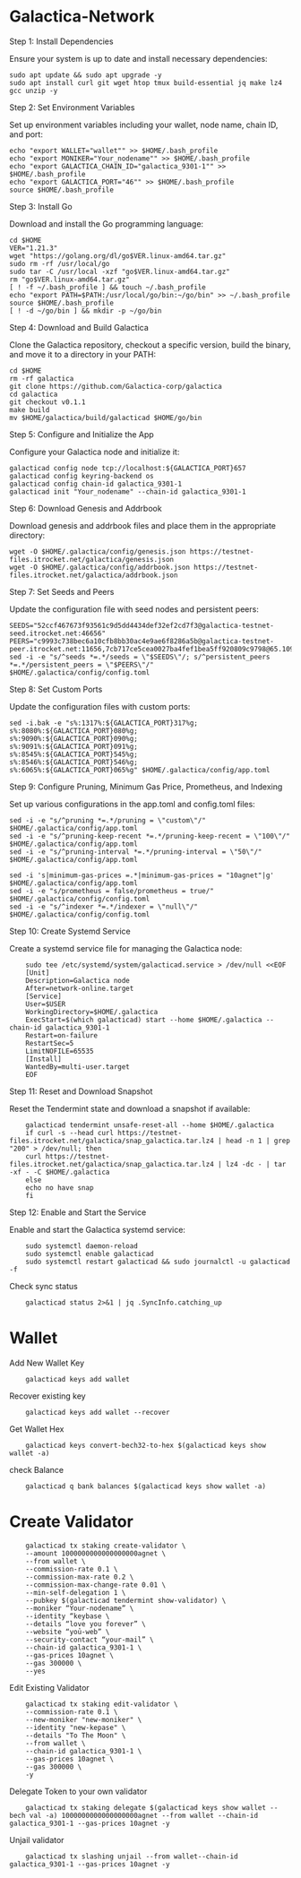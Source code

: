 # Galactica-Network

Step 1: Install Dependencies

Ensure your system is up to date and install necessary dependencies:

    sudo apt update && sudo apt upgrade -y
    sudo apt install curl git wget htop tmux build-essential jq make lz4 gcc unzip -y

Step 2: Set Environment Variables

Set up environment variables including your wallet, node name, chain ID, and port:

    echo "export WALLET="wallet"" >> $HOME/.bash_profile
    echo "export MONIKER="Your_nodename"" >> $HOME/.bash_profile
    echo "export GALACTICA_CHAIN_ID="galactica_9301-1"" >> $HOME/.bash_profile
    echo "export GALACTICA_PORT="46"" >> $HOME/.bash_profile
    source $HOME/.bash_profile

Step 3: Install Go

Download and install the Go programming language:

    cd $HOME
    VER="1.21.3"
    wget "https://golang.org/dl/go$VER.linux-amd64.tar.gz"
    sudo rm -rf /usr/local/go
    sudo tar -C /usr/local -xzf "go$VER.linux-amd64.tar.gz"
    rm "go$VER.linux-amd64.tar.gz"
    [ ! -f ~/.bash_profile ] && touch ~/.bash_profile
    echo "export PATH=$PATH:/usr/local/go/bin:~/go/bin" >> ~/.bash_profile
    source $HOME/.bash_profile
    [ ! -d ~/go/bin ] && mkdir -p ~/go/bin

Step 4: Download and Build Galactica

Clone the Galactica repository, checkout a specific version, build the binary, and move it to a directory in your PATH:

    cd $HOME
    rm -rf galactica
    git clone https://github.com/Galactica-corp/galactica
    cd galactica
    git checkout v0.1.1
    make build
    mv $HOME/galactica/build/galacticad $HOME/go/bin

Step 5: Configure and Initialize the App

Configure your Galactica node and initialize it:

    galacticad config node tcp://localhost:${GALACTICA_PORT}657
    galacticad config keyring-backend os
    galacticad config chain-id galactica_9301-1
    galacticad init "Your_nodename" --chain-id galactica_9301-1

Step 6: Download Genesis and Addrbook

Download genesis and addrbook files and place them in the appropriate directory:

    wget -O $HOME/.galactica/config/genesis.json https://testnet-files.itrocket.net/galactica/genesis.json
    wget -O $HOME/.galactica/config/addrbook.json https://testnet-files.itrocket.net/galactica/addrbook.json

Step 7: Set Seeds and Peers

Update the configuration file with seed nodes and persistent peers:

    SEEDS="52ccf467673f93561c9d5dd4434def32ef2cd7f3@galactica-testnet-seed.itrocket.net:46656"
    PEERS="c9993c738bec6a10cfb8bb30ac4e9ae6f8286a5b@galactica-testnet-peer.itrocket.net:11656,7cb717ce5cea0027ba4fef1bea5ff920809c9798@65.109.78.242:31380,017de01271dc2e5cda990860f27059cf3bf0149c@65.109.53.24:29656,4774752c35fd5fa4e0214ebda35054571756d756@65.109.92.240:34106,e926f2e20568e61646558a2b8fd4a4e46d77903f@141.95.110.124:26656,92ce8630d19e92f209058a35236cbd485b39c5b2@144.76.97.251:26756,875873e6bbd27b3e28ea6ef3ac5cabb406f0f554@51.159.16.102:24309,e1aec58daa2fb7167afadbf96924d7da153d67ea@5.189.184.209:26656,a028446e34e3c5bd198a60bf6e799a05e8db16a1@116.202.162.188:14656,028d8c875660f0e3fb1d893acd0b2220c619625f@157.90.158.222:26656,fe758700e25b59b6ba6e2784badcb6024ba1b760@168.119.241.1:26656"
    sed -i -e "s/^seeds *=.*/seeds = \"$SEEDS\"/; s/^persistent_peers *=.*/persistent_peers = \"$PEERS\"/" $HOME/.galactica/config/config.toml

Step 8: Set Custom Ports

Update the configuration files with custom ports:

    sed -i.bak -e "s%:1317%:${GALACTICA_PORT}317%g;
    s%:8080%:${GALACTICA_PORT}080%g;
    s%:9090%:${GALACTICA_PORT}090%g;
    s%:9091%:${GALACTICA_PORT}091%g;
    s%:8545%:${GALACTICA_PORT}545%g;
    s%:8546%:${GALACTICA_PORT}546%g;
    s%:6065%:${GALACTICA_PORT}065%g" $HOME/.galactica/config/app.toml

Step 9: Configure Pruning, Minimum Gas Price, Prometheus, and Indexing

Set up various configurations in the app.toml and config.toml files:

    sed -i -e "s/^pruning *=.*/pruning = \"custom\"/" $HOME/.galactica/config/app.toml
    sed -i -e "s/^pruning-keep-recent *=.*/pruning-keep-recent = \"100\"/" $HOME/.galactica/config/app.toml
    sed -i -e "s/^pruning-interval *=.*/pruning-interval = \"50\"/" $HOME/.galactica/config/app.toml

    sed -i 's|minimum-gas-prices =.*|minimum-gas-prices = "10agnet"|g' $HOME/.galactica/config/app.toml
    sed -i -e "s/prometheus = false/prometheus = true/" $HOME/.galactica/config/config.toml
    sed -i -e "s/^indexer *=.*/indexer = \"null\"/" $HOME/.galactica/config/config.toml

Step 10: Create Systemd Service

Create a systemd service file for managing the Galactica node:

        sudo tee /etc/systemd/system/galacticad.service > /dev/null <<EOF
        [Unit]
        Description=Galactica node
        After=network-online.target
        [Service]
        User=$USER
        WorkingDirectory=$HOME/.galactica
        ExecStart=$(which galacticad) start --home $HOME/.galactica --chain-id galactica_9301-1
        Restart=on-failure
        RestartSec=5
        LimitNOFILE=65535
        [Install]
        WantedBy=multi-user.target
        EOF

Step 11: Reset and Download Snapshot

Reset the Tendermint state and download a snapshot if available:

        galacticad tendermint unsafe-reset-all --home $HOME/.galactica
        if curl -s --head curl https://testnet-files.itrocket.net/galactica/snap_galactica.tar.lz4 | head -n 1 | grep "200" > /dev/null; then
        curl https://testnet-files.itrocket.net/galactica/snap_galactica.tar.lz4 | lz4 -dc - | tar -xf - -C $HOME/.galactica
        else
        echo no have snap
        fi

Step 12: Enable and Start the Service

Enable and start the Galactica systemd service:

        sudo systemctl daemon-reload
        sudo systemctl enable galacticad
        sudo systemctl restart galacticad && sudo journalctl -u galacticad -f

Check sync status

        galacticad status 2>&1 | jq .SyncInfo.catching_up

# Wallet

Add New Wallet Key

        galacticad keys add wallet

Recover existing key

        galacticad keys add wallet --recover

Get Wallet Hex

        galacticad keys convert-bech32-to-hex $(galacticad keys show wallet -a)

check Balance

        galacticad q bank balances $(galacticad keys show wallet -a)

# Create Validator

        galacticad tx staking create-validator \
        --amount 1000000000000000000agnet \
        --from wallet \
        --commission-rate 0.1 \
        --commission-max-rate 0.2 \
        --commission-max-change-rate 0.01 \
        --min-self-delegation 1 \
        --pubkey $(galacticad tendermint show-validator) \
        --moniker “Your-nodename” \
        --identity “keybase \
        --details “love you forever” \
        --website “yoủ-web” \
        --security-contact “your-mail” \
        --chain-id galactica_9301-1 \
        --gas-prices 10agnet \
        --gas 300000 \
        --yes

Edit Existing Validator

        galacticad tx staking edit-validator \
        --commission-rate 0.1 \
        --new-moniker "new-moniker" \
        --identity "new-kepase" \
        --details "To The Moon" \
        --from wallet \
        --chain-id galactica_9301-1 \
        --gas-prices 10agnet \
        --gas 300000 \
        -y        

Delegate Token to your own validator

        galacticad tx staking delegate $(galacticad keys show wallet --bech val -a) 1000000000000000000agnet --from wallet --chain-id galactica_9301-1 --gas-prices 10agnet -y

Unjail validator

        galacticad tx slashing unjail --from wallet--chain-id galactica_9301-1 --gas-prices 10agnet -y

                
